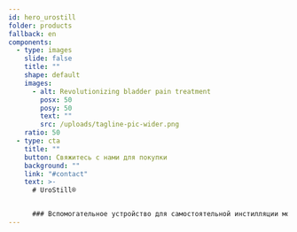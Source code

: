 ```yaml
---
id: hero_urostill
folder: products
fallback: en
components:
  - type: images
    slide: false
    title: ""
    shape: default
    images:
      - alt: Revolutionizing bladder pain treatment
        posx: 50
        posy: 50
        text: ""
        src: /uploads/tagline-pic-wider.png
    ratio: 50
  - type: cta
    title: ""
    button: Свяжитесь с нами для покупки
    background: ""
    link: "#contact"
    text: >-
      # UroStill®


      ### Вспомогательное устройство для самостоятельной инстилляции мочевого пузыря. Разработан, в первую очередь, для пациентов женского пола с Интерстициальным Циститом/Синдромом Болезненного мочевого пузыря (ИЦ/СБМП). UroStill® также включает в себя UroDapter®
---
```

